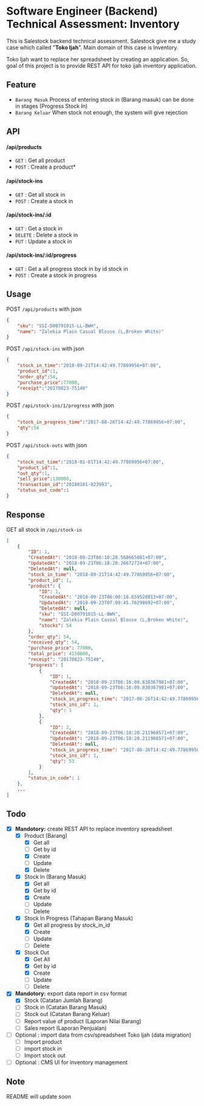 # Software Engineer (Backend) Technical Assessment: Inventory

This is Salestock backend technical assessment. Salestock give me a study case which called "**Toko Ijah**".  Main domain of this case is Inventory. 

Toko Ijah want to replace her spreadsheet by creating an application.   So, goal of this project is to provide REST API for toko ijah inventory application.


## Feature
* `Barang Masuk` Process of entering stock in (Barang masuk) can be done in stages (Progress Stock In)
* `Barang Keluar` When stock not enough, the system will give rejection

## API

#### /api/products
* `GET` : Get all product
* `POST` : Create a product* 

#### /api/stock-ins
* `GET` : Get all stock in
* `POST` : Create a stock in

#### /api/stock-ins/:id
* `GET` : Get a stock in
* `DELETE` : Delete a stock in
* `PUT` : Update a stock in

#### /api/stock-ins/:id/progress
* `GET` : Get a all progress stock in by id stock in 
* `POST` : Create a stock in progress

## Usage

POST `/api/products` with json
```json
{
    "sku": "SSI-D00791015-LL-BWH",
    "name": "Zalekia Plain Casual Blouse (L,Broken White)"
}
```

POST `/api/stock-ins` with json
```json
{
    "stock_in_time":"2018-09-21T14:42:49.77869956+07:00",
    "product_id":1,
    "order_qty":54,
    "purchase_price":77000,
    "receipt":"20170823-75140"
}
```

POST `/api/stock-ins/1/progress` with json
```json
{
    "stock_in_progress_time":"2017-08-26T14:42:49.77869956+07:00",
    "qty":54
}
```

POST `/api/stock-outs` with json
```json
{
    "stock_out_time":"2018-01-01T14:42:49.77869956+07:00",
    "product_id":1,
    "out_qty":1,
    "sell_price":130000,
    "transaction_id":"20180101-023993",
    "status_out_code":1
}
```

## Response

GET all stock in `/api/stock-in`
```json
[
    {
        "ID": 1,
        "CreatedAt": "2018-09-23T06:10:28.568665081+07:00",
        "UpdatedAt": "2018-09-23T06:18:20.26672724+07:00",
        "DeletedAt": null,
        "stock_in_time": "2018-09-21T14:42:49.77869956+07:00",
        "product_id": 1,
        "product": {
            "ID": 1,
            "CreatedAt": "2018-09-23T06:00:18.659528013+07:00",
            "UpdatedAt": "2018-09-23T07:09:45.76298692+07:00",
            "DeletedAt": null,
            "sku": "SSI-D00791015-LL-BWH",
            "name": "Zalekia Plain Casual Blouse (L,Broken White)",
            "stocks": 54
        },
        "order_qty": 54,
        "received_qty": 54,
        "purchase_price": 77000,
        "total_price": 4158000,
        "receipt": "20170823-75140",
        "progress": [
            {
                "ID": 1,
                "CreatedAt": "2018-09-23T06:16:09.830367981+07:00",
                "UpdatedAt": "2018-09-23T06:16:09.830367981+07:00",
                "DeletedAt": null,
                "stock_in_progress_time": "2017-08-26T14:42:49.77869956+07:00",
                "stock_ins_id": 1,
                "qty": 1
            },
            {
                "ID": 2,
                "CreatedAt": "2018-09-23T06:18:20.211968571+07:00",
                "UpdatedAt": "2018-09-23T06:18:20.211968571+07:00",
                "DeletedAt": null,
                "stock_in_progress_time": "2017-08-26T14:42:49.77869956+07:00",
                "stock_ins_id": 1,
                "qty": 53
            }
        ],
        "status_in_code": 1
    },
    ...
]
```


## Todo
 - [X] **Mandotory:** create REST API to replace inventory spreadsheet
     - [X] Product (Barang)
         - [X] Get all
         - [ ] Get by id 
         - [X] Create 
         - [ ] Update 
         - [X] Delete
     - [X] Stock In (Barang Masuk)
         - [X] Get all
         - [X] Get by id
         - [X] Create
         - [ ] Update  
         - [ ] Delete
     - [X] Stock In Progress (Tahapan Barang Masuk)
         - [X] Get all progress by stock_in_id
         - [X] Create 
         - [ ] Update 
         - [ ] Delete  
     - [X] Stock Out 
         - [X] Get All
         - [X] Get by id 
         - [X] Create
         - [ ] Update
         - [ ] Delete 
 - [X] **Mandotory:** export data report in csv format
     - [X] Stock (Catatan Jumlah Barang)
     - [ ] Stock in (Catatan Barang Masuk)
     - [ ] Stock out (Catatan Barang Keluar)
     - [ ] Report value of product (Laporan Nilai Barang)
     - [ ] Sales report (Laporan Penjualan)
 - [ ] Optional : import data from csv/spreadsheet Toko Ijah (data migration)
     - [ ] Import product
     - [ ] import stock in
     - [ ] Import stock out
 - [ ] Optional : CMS UI for inventory management

## Note
README will update soon
